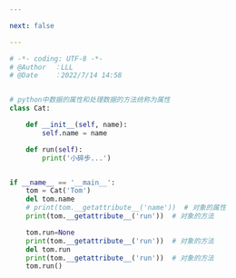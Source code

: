 ```yaml
---

next: false

---
```




<BlogInfo id="811" title="3.python中的属性" author="白日梦想猿" pv=0 read_times=0 pre_cost_time="0分28秒" category="动态属性和特性" tag_list="['动态属性和特性']" create_time="2022.07.14 14:58:11" update_time="2022.07.14 15:49:41" />

```python
# -*- coding: UTF-8 -*-                            
# @Author  ：LLL                         
# @Date    ：2022/7/14 14:58  


# python中数据的属性和处理数据的方法统称为属性
class Cat:

    def __init__(self, name):
        self.name = name

    def run(self):
        print('小碎步...')


if __name__ == '__main__':
    tom = Cat('Tom')
    del tom.name
    # print(tom.__getattribute__('name'))  # 对象的属性
    print(tom.__getattribute__('run'))  # 对象的方法

    tom.run=None
    print(tom.__getattribute__('run'))  # 对象的方法
    del tom.run
    print(tom.__getattribute__('run'))  # 对象的方法
    tom.run()





```



<ActionBox />
